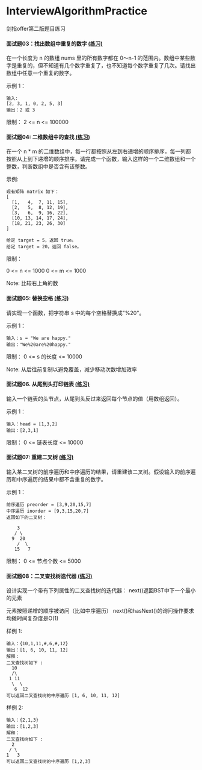 # InterviewAlgorithmPractice
剑指offer第二版题目练习

#### 面试题03：找出数组中重复的数字 [(练习)](https://leetcode-cn.com/problems/shu-zu-zhong-zhong-fu-de-shu-zi-lcof)

在一个长度为 n 的数组 nums 里的所有数字都在 0～n-1 的范围内。数组中某些数字是重复的，但不知道有几个数字重复了，也不知道每个数字重复了几次。请找出数组中任意一个重复的数字。

示例 1：
```
输入:
[2, 3, 1, 0, 2, 5, 3]
输出：2 或 3
```
限制：
2 <= n <= 100000


#### 面试题04: 二维数组中的查找 [(练习)](https://leetcode-cn.com/problems/er-wei-shu-zu-zhong-de-cha-zhao-lcof)
在一个 n * m 的二维数组中，每一行都按照从左到右递增的顺序排序，每一列都按照从上到下递增的顺序排序。请完成一个函数，输入这样的一个二维数组和一个整数，判断数组中是否含有该整数。

示例:
```
现有矩阵 matrix 如下：
[
  [1,   4,  7, 11, 15],
  [2,   5,  8, 12, 19],
  [3,   6,  9, 16, 22],
  [10, 13, 14, 17, 24],
  [18, 21, 23, 26, 30]
]

给定 target = 5，返回 true。
给定 target = 20，返回 false。
```

限制：

0 <= n <= 1000
0 <= m <= 1000

Note: 比较右上角的数

#### 面试题05: 替换空格 [(练习)](https://leetcode-cn.com/problems/ti-huan-kong-ge-lcof)
请实现一个函数，把字符串 s 中的每个空格替换成"%20"。

示例 1：
```
输入：s = "We are happy."
输出："We%20are%20happy."
 ```
限制：
0 <= s 的长度 <= 10000

Note: 从后往前复制以避免覆盖，减少移动次数增加效率

#### 面试题06. 从尾到头打印链表 [(练习)](https://leetcode-cn.com/problems/cong-wei-dao-tou-da-yin-lian-biao-lcof/)
输入一个链表的头节点，从尾到头反过来返回每个节点的值（用数组返回）。

示例 1：
```
输入：head = [1,3,2]
输出：[2,3,1]
``` 

限制：
0 <= 链表长度 <= 10000

#### 面试题07: 重建二叉树 [(练习)](https://leetcode-cn.com/problems/zhong-jian-er-cha-shu-lcof/)
输入某二叉树的前序遍历和中序遍历的结果，请重建该二叉树。假设输入的前序遍历和中序遍历的结果中都不含重复的数字。

示例 1：
```
前序遍历 preorder = [3,9,20,15,7]
中序遍历 inorder = [9,3,15,20,7]
返回如下的二叉树：

    3
   / \
  9  20
    /  \
   15   7
``` 

限制：
0 <= 节点个数 <= 5000

#### 面试题08：二叉查找树迭代器 [(练习)](https://leetcode.com/problems/binary-search-tree-iterator/)
设计实现一个带有下列属性的二叉查找树的迭代器：
next()返回BST中下一个最小的元素

元素按照递增的顺序被访问（比如中序遍历）
next()和hasNext()的询问操作要求均摊时间复杂度是O(1)

样例 1:
```
输入：{10,1,11,#,6,#,12}
输出：[1, 6, 10, 11, 12]
解释：
二叉查找树如下 :
  10
  /\
 1 11
  \  \
   6  12
可以返回二叉查找树的中序遍历 [1, 6, 10, 11, 12]
```
样例 2:
```
输入：{2,1,3}
输出：[1,2,3]
解释：
二叉查找树如下 :
  2
 / \
1   3
可以返回二叉查找树的中序遍历 [1,2,3]
```
